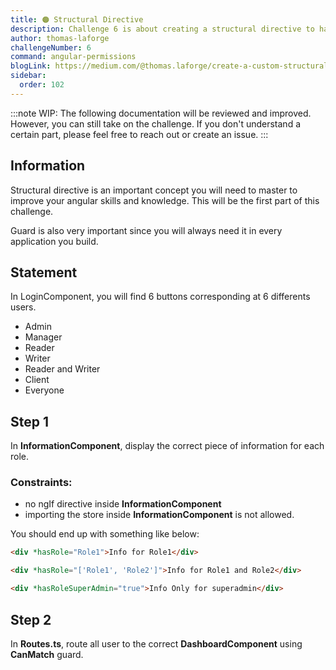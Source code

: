 ```yaml
---
title: 🟠 Structural Directive
description: Challenge 6 is about creating a structural directive to handle permissions
author: thomas-laforge
challengeNumber: 6
command: angular-permissions
blogLink: https://medium.com/@thomas.laforge/create-a-custom-structural-directive-to-manage-permissions-like-a-pro-11a1acad30ad
sidebar:
  order: 102
---
```


:::note
WIP: The following documentation will be reviewed and improved. However, you can still take on the challenge. If you don't understand a certain part, please feel free to reach out or create an issue.
:::

## Information

Structural directive is an important concept you will need to master to improve your angular skills and knowledge. This will be the first part of this challenge.

Guard is also very important since you will always need it in every application you build.

## Statement

In LoginComponent, you will find 6 buttons corresponding at 6 differents users.

- Admin
- Manager
- Reader
- Writer
- Reader and Writer
- Client
- Everyone

## Step 1

In **InformationComponent**, display the correct piece of information for each role.

### Constraints:

- no ngIf directive inside **InformationComponent**
- importing the store inside **InformationComponent** is not allowed.

You should end up with something like below:

```html
<div *hasRole="Role1">Info for Role1</div>
```

```html
<div *hasRole="['Role1', 'Role2']">Info for Role1 and Role2</div>
```

```html
<div *hasRoleSuperAdmin="true">Info Only for superadmin</div>
```

## Step 2

In **Routes.ts**, route all user to the correct **DashboardComponent** using **CanMatch** guard.
